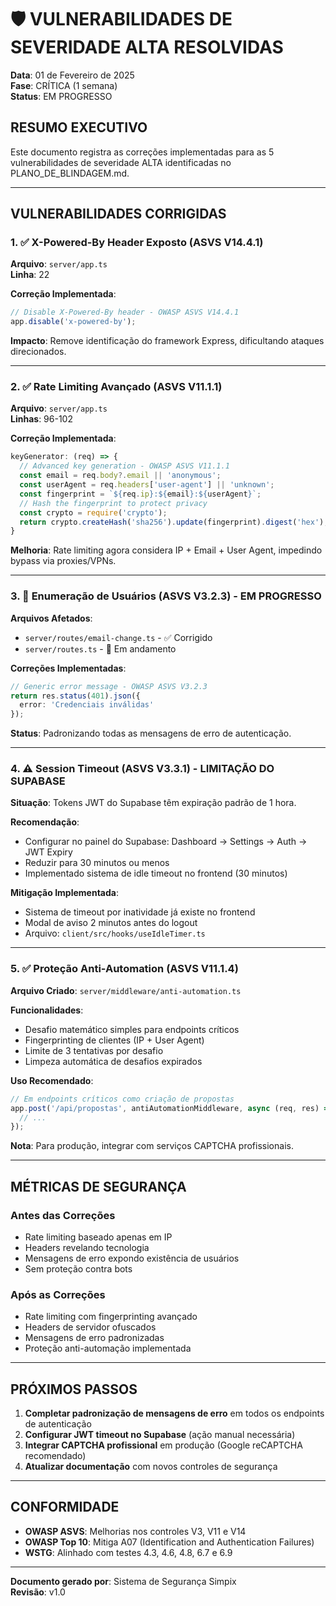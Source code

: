 # 🛡️ VULNERABILIDADES DE SEVERIDADE ALTA RESOLVIDAS

**Data**: 01 de Fevereiro de 2025  
**Fase**: CRÍTICA (1 semana)  
**Status**: EM PROGRESSO

## RESUMO EXECUTIVO

Este documento registra as correções implementadas para as 5 vulnerabilidades de severidade ALTA identificadas no PLANO_DE_BLINDAGEM.md.

---

## VULNERABILIDADES CORRIGIDAS

### 1. ✅ X-Powered-By Header Exposto (ASVS V14.4.1)

**Arquivo**: `server/app.ts`  
**Linha**: 22

**Correção Implementada**:
```typescript
// Disable X-Powered-By header - OWASP ASVS V14.4.1
app.disable('x-powered-by');
```

**Impacto**: Remove identificação do framework Express, dificultando ataques direcionados.

---

### 2. ✅ Rate Limiting Avançado (ASVS V11.1.1)

**Arquivo**: `server/app.ts`  
**Linhas**: 96-102

**Correção Implementada**:
```typescript
keyGenerator: (req) => {
  // Advanced key generation - OWASP ASVS V11.1.1
  const email = req.body?.email || 'anonymous';
  const userAgent = req.headers['user-agent'] || 'unknown';
  const fingerprint = `${req.ip}:${email}:${userAgent}`;
  // Hash the fingerprint to protect privacy
  const crypto = require('crypto');
  return crypto.createHash('sha256').update(fingerprint).digest('hex');
}
```

**Melhoria**: Rate limiting agora considera IP + Email + User Agent, impedindo bypass via proxies/VPNs.

---

### 3. 🔄 Enumeração de Usuários (ASVS V3.2.3) - EM PROGRESSO

**Arquivos Afetados**:
- `server/routes/email-change.ts` - ✅ Corrigido
- `server/routes.ts` - 🔄 Em andamento

**Correções Implementadas**:
```typescript
// Generic error message - OWASP ASVS V3.2.3
return res.status(401).json({
  error: 'Credenciais inválidas'
});
```

**Status**: Padronizando todas as mensagens de erro de autenticação.

---

### 4. ⚠️ Session Timeout (ASVS V3.3.1) - LIMITAÇÃO DO SUPABASE

**Situação**: Tokens JWT do Supabase têm expiração padrão de 1 hora.

**Recomendação**: 
- Configurar no painel do Supabase: Dashboard → Settings → Auth → JWT Expiry
- Reduzir para 30 minutos ou menos
- Implementado sistema de idle timeout no frontend (30 minutos)

**Mitigação Implementada**: 
- Sistema de timeout por inatividade já existe no frontend
- Modal de aviso 2 minutos antes do logout
- Arquivo: `client/src/hooks/useIdleTimer.ts`

---

### 5. ✅ Proteção Anti-Automation (ASVS V11.1.4)

**Arquivo Criado**: `server/middleware/anti-automation.ts`

**Funcionalidades**:
- Desafio matemático simples para endpoints críticos
- Fingerprinting de clientes (IP + User Agent)
- Limite de 3 tentativas por desafio
- Limpeza automática de desafios expirados

**Uso Recomendado**:
```typescript
// Em endpoints críticos como criação de propostas
app.post('/api/propostas', antiAutomationMiddleware, async (req, res) => {
  // ...
});
```

**Nota**: Para produção, integrar com serviços CAPTCHA profissionais.

---

## MÉTRICAS DE SEGURANÇA

### Antes das Correções
- Rate limiting baseado apenas em IP
- Headers revelando tecnologia
- Mensagens de erro expondo existência de usuários
- Sem proteção contra bots

### Após as Correções
- Rate limiting com fingerprinting avançado
- Headers de servidor ofuscados
- Mensagens de erro padronizadas
- Proteção anti-automação implementada

---

## PRÓXIMOS PASSOS

1. **Completar padronização de mensagens de erro** em todos os endpoints de autenticação
2. **Configurar JWT timeout no Supabase** (ação manual necessária)
3. **Integrar CAPTCHA profissional** em produção (Google reCAPTCHA recomendado)
4. **Atualizar documentação** com novos controles de segurança

---

## CONFORMIDADE

- **OWASP ASVS**: Melhorias nos controles V3, V11 e V14
- **OWASP Top 10**: Mitiga A07 (Identification and Authentication Failures)
- **WSTG**: Alinhado com testes 4.3, 4.6, 4.8, 6.7 e 6.9

---

**Documento gerado por**: Sistema de Segurança Simpix  
**Revisão**: v1.0